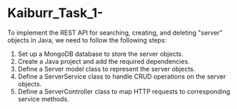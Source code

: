 # Kaiburr_Task_1-

To implement the REST API for searching, creating, and deleting "server" objects in Java, we need to follow the following steps:

1) Set up a MongoDB database to store the server objects.
2) Create a Java project and add the required dependencies.
3) Define a Server model class to represent the server objects.
4) Define a ServerService class to handle CRUD operations on the server objects.
5) Define a ServerController class to map HTTP requests to corresponding service methods.

